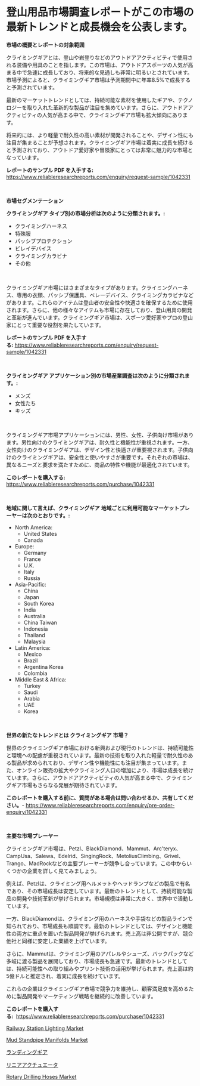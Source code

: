<p><h1>登山用品市場調査レポートがこの市場の最新トレンドと成長機会を公表します。</h1></p><p><strong>市場の概要とレポートの対象範囲</strong></p>
<p><p>クライミングギアとは、登山や岩登りなどのアウトドアアクティビティで使用される装備や用具のことを指します。この市場は、アウトドアスポーツの人気が高まる中で急速に成長しており、将来的な見通しも非常に明るいとされています。市場予測によると、クライミングギア市場は予測期間中に年率8.5%で成長すると予測されています。</p><p>最新のマーケットトレンドとしては、持続可能な素材を使用したギアや、テクノロジーを取り入れた革新的な製品が注目を集めています。さらに、アウトドアアクティビティの人気が高まる中で、クライミングギア市場も拡大傾向にあります。 </p><p>将来的には、より軽量で耐久性の高い素材が開発されることや、デザイン性にも注目が集まることが予想されます。クライミングギア市場は着実に成長を続けると予測されており、アウトドア愛好家や冒険家にとっては非常に魅力的な市場となっています。</p></p>
<p><strong>レポートのサンプル PDF を入手する:</strong> <a href="https://www.reliableresearchreports.com/enquiry/request-sample/1042331">https://www.reliableresearchreports.com/enquiry/request-sample/1042331</a></p>
<p>&nbsp;</p>
<p><strong>市場セグメンテーション</strong></p>
<p><strong>クライミングギア タイプ別の市場分析は次のように分類されます。:</strong></p>
<p><ul><li>クライミングハーネス</li><li>特殊服</li><li>パッシブプロテクション</li><li>ビレイデバイス</li><li>クライミングカラビナ</li><li>その他</li></ul></p>
<p>&nbsp;</p>
<p><p>クライミングギア市場にはさまざまなタイプがあります。クライミングハーネス、専用の衣類、パッシブ保護具、ベレーデバイス、クライミングカラビナなどがあります。これらのアイテムは登山者の安全性や快適さを確保するために使用されます。さらに、他の様々なアイテムも市場に存在しており、登山用具の開発と革新が進んでいます。クライミングギア市場は、スポーツ愛好家やプロの登山家にとって重要な役割を果たしています。</p></p>
<p><strong>レポートのサンプル PDF を入手する:</strong>&nbsp;<a href="https://www.reliableresearchreports.com/enquiry/request-sample/1042331">https://www.reliableresearchreports.com/enquiry/request-sample/1042331</a></p>
<p>&nbsp;</p>
<p><strong> クライミングギア アプリケーション別の市場産業調査は次のように分類されます。:</strong></p>
<p><ul><li>メンズ</li><li>女性たち</li><li>キッズ</li></ul></p>
<p>&nbsp;</p>
<p><p>クライミングギア市場アプリケーションには、男性、女性、子供向け市場があります。男性向けのクライミングギアは、耐久性と機能性が重視されます。一方、女性向けのクライミングギアは、デザイン性と快適さが重要視されます。子供向けのクライミングギアは、安全性と使いやすさが重要です。それぞれの市場は、異なるニーズと要求を満たすために、商品の特性や機能が最適化されています。</p></p>
<p><strong>このレポートを購入する:</strong>&nbsp; <a href="https://www.reliableresearchreports.com/purchase/1042331">https://www.reliableresearchreports.com/purchase/1042331</a></p>
<p>&nbsp;</p>
<p><strong>地域に関して言えば、クライミングギア 地域ごとに利用可能なマーケットプレーヤーは次のとおりです。:</strong></p>
<p><ul>
    <li>
        North America:
        <ul>
            <li>United States</li>
            <li>Canada</li>
        </ul>
    </li>
    <li>
        Europe:
        <ul>
            <li>Germany</li>
            <li>France</li>
            <li>U.K.</li>
            <li>Italy</li>
            <li>Russia</li>
        </ul>
    </li>
    <li>
        Asia-Pacific:
        <ul>
            <li>China</li>
            <li>Japan</li>
            <li>South Korea</li>
            <li>India</li>
            <li>Australia</li>
            <li>China Taiwan</li>
            <li>Indonesia</li>
            <li>Thailand</li>
            <li>Malaysia</li>
        </ul>
    </li>
    <li>
        Latin America:
        <ul>
            <li>Mexico</li>
            <li>Brazil</li>
            <li>Argentina Korea</li>
            <li>Colombia</li>
        </ul>
    </li>
    <li>
        Middle East & Africa:
        <ul>
            <li>Turkey</li>
            <li>Saudi</li>
            <li>Arabia</li>
            <li>UAE</li>
            <li>Korea</li>
        </ul>
    </li>
    </ul></p>
<p>&nbsp;</p>
<p><strong>世界の新たなトレンドとは クライミングギア 市場？</strong></p>
<p><p>世界のクライミングギア市場における新興および現行のトレンドは、持続可能性と環境への配慮が重視されています。最新の技術を取り入れた軽量で耐久性のある製品が求められており、デザイン性や機能性にも注目が集まっています。また、オンライン販売の拡大やクライミング人口の増加により、市場は成長を続けています。さらに、アウトドアアクティビティの人気が高まる中で、クライミングギア市場もさらなる発展が期待されています。</p></p>
<p><strong>このレポートを購入する前に、質問がある場合は問い合わせるか、共有してください。</strong>- <a href="https://www.reliableresearchreports.com/enquiry/pre-order-enquiry/1042331">https://www.reliableresearchreports.com/enquiry/pre-order-enquiry/1042331</a></p>
<p>&nbsp;</p>
<p><strong>主要な市場プレーヤー</strong></p>
<p><p>クライミングギア市場は、Petzl、BlackDiamond、Mammut、Arc'teryx、CampUsa、Salewa、Edelrid、SingingRock、MetoliusClimbing、Grivel、Trango、MadRockなどの主要プレーヤーが競争し合っています。この中からいくつかの企業を詳しく見てみましょう。</p><p>例えば、Petzlは、クライミング用ヘルメットやヘッドランプなどの製品で有名であり、その市場成長は安定しています。最新のトレンドとして、持続可能な製品の開発や技術革新が挙げられます。市場規模は非常に大きく、世界中で活動しています。</p><p>一方、BlackDiamondは、クライミング用のハーネスや手袋などの製品ラインで知られており、市場成長も順調です。最新のトレンドとしては、デザインと機能性の両方に重点を置いた製品開発が挙げられます。売上高は非公開ですが、競合他社と同様に安定した業績を上げています。</p><p>さらに、Mammutは、クライミング用のアパレルやシューズ、バックパックなど多岐に渡る製品を展開しており、市場成長も急速です。最新のトレンドとしては、持続可能性への取り組みやプリント技術の活用が挙げられます。売上高は約5億ドルと推定され、着実に成長を続けています。</p><p>これらの企業はクライミングギア市場で競争力を維持し、顧客満足度を高めるために製品開発やマーケティング戦略を継続的に改善しています。</p></p>
<p><strong>このレポートを購入する:</strong>&nbsp;&nbsp;<a href="https://www.reliableresearchreports.com/purchase/1042331">https://www.reliableresearchreports.com/purchase/1042331</a></p>
<p><p><a href="https://github.com/shotows/Market-Research-Report-List-1/blob/main/railway-station-lighting-market.md">Railway Station Lighting Market</a></p><p><a href="https://issuu.com/reportprime-2/docs/mud-standpipe-manifolds-market-size-2030.pptx">Mud Standpipe Manifolds Market</a></p><p><a href="https://github.com/cbigkbh02719/Market-Research-Report-List-1/blob/main/83160304061.md">ランディングギア</a></p><p><a href="https://github.com/mreklxf44233/Market-Research-Report-List-1/blob/main/55768374060.md">リニアアクチュエータ</a></p><p><a href="https://issuu.com/reportprime-2/docs/rotary-drilling-hoses-market-size-2030.pptx">Rotary Drilling Hoses Market</a></p></p>